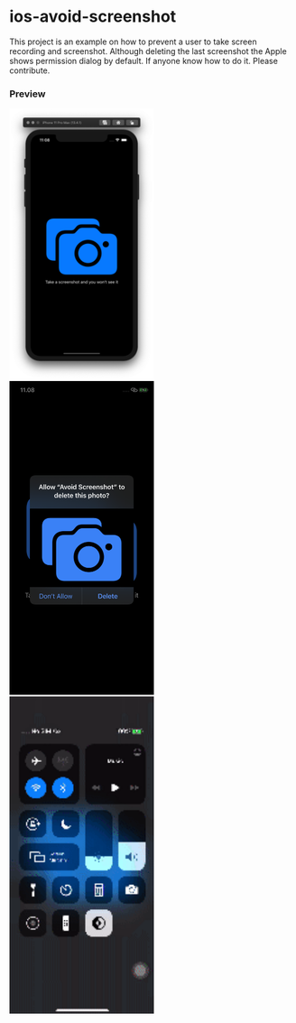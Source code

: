 # ios-avoid-screenshot
This project is an example on how to prevent a user to take screen recording and screenshot. Although deleting the last screenshot the Apple shows permission dialog by default. If anyone know how to do it. Please contribute.

### Preview
<img src="https://github.com/omrobbie/ios-avoid-screenshot/blob/master/screenshot/preview1.png" width=256 />&nbsp;
<img src="https://github.com/omrobbie/ios-avoid-screenshot/blob/master/screenshot/preview2.png" width=256 />&nbsp;
<img src="https://github.com/omrobbie/ios-avoid-screenshot/blob/master/screenshot/preview3.gif" width=256 />&nbsp;
